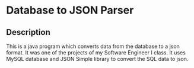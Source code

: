 # Database to JSON Parser
## Description

   This is a java program which converts data from the database to a json format. It was one of the projects of my Software Engineer I class.
   It uses MySQL database and JSON Simple library to convert the SQL data to json.

